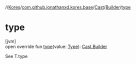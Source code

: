 //[Kores](../../../../index.md)/[com.github.jonathanxd.kores.base](../../index.md)/[Cast](../index.md)/[Builder](index.md)/[type](type.md)

# type

[jvm]\
open override fun [type](type.md)(value: [Type](https://docs.oracle.com/javase/8/docs/api/java/lang/reflect/Type.html)): [Cast.Builder](index.md)

See T.type
